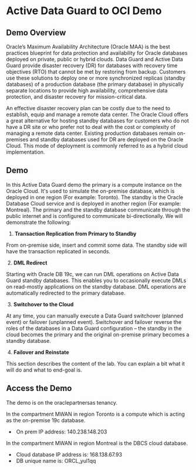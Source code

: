 # Active Data Guard to OCI Demo #

## Demo Overview ##

Oracle’s Maximum Availability Architecture (Oracle MAA) is the best practices blueprint for data protection and availability for Oracle databases deployed on private, public or hybrid clouds. Data Guard and Active Data Guard provide disaster recovery (DR) for databases with recovery time objectives (RTO) that cannot be met by restoring from backup. Customers use these solutions to deploy one or more synchronized replicas (standby databases) of a production database (the primary database) in physically separate locations to provide high availability, comprehensive data protection, and disaster recovery for mission-critical data. 

An effective disaster recovery plan can be costly due to the need to establish, equip and manage a remote data center. The Oracle Cloud offers a great alternative for hosting standby databases for customers who do not have a DR site or who prefer not to deal with the cost or complexity of managing a remote data center. Existing production databases remain on-premises and standby databases used for DR are deployed on the Oracle Cloud. This mode of deployment is commonly referred to as a hybrid cloud implementation. 

## Demo

In this Active Data Guard demo the primary is a compute instance on the Oracle CIoud. It's used to simulate the on-premise database, which is deployed in one region (For example: Toronto). The standby is the Oracle Database Cloud service and is deployed in another region (For example: Montreal). The primary and the standby database communicate through the public internet and is configured to communicate bi-directionally.  We will demonstrate the following:

1. **Transaction Replication from Primary to Standby**

From on-premise side, insert and commit some data.  The standby side will have the transaction replicated in seconds.

​	2. **DML Redirect**

Starting  with Oracle DB 19c, we can run DML operations on Active Data Guard standby databases. This enables you to occasionally execute DMLs on read-mostly applications on the standby database.  DML operations are automatically redirected to the primary database.

​	3. **Switchover to the Cloud** 

At any time, you can manually execute a Data Guard switchover (planned event) or failover (unplanned event).  Switchover and failover reverse the roles of the databases in a Data Guard configuration – the standby in the cloud becomes the primary and the original on-premise primary becomes a standby database.  

​	4. **Failover and Reinstate** 

This section describes the content of the lab. You can explain a bit what it will do and what to end-goal is.

## Access the Demo ##

The demo is on the oraclepartnersas tenancy.

In the compartment MWAN in region Toronto is a compute which is acting as the on-premise 19c database.

- ​	On prem IP address: 140.238.148.203

In the compartment MWAN in region Montreal is the DBCS cloud database.

- ​	Cloud database IP address is: 168.138.67.93
- ​	DB unique name is: ORCL_yul1qq

